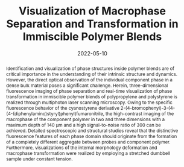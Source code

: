 ---
title: "Visualization of Macrophase Separation and Transformation in Immiscible Polymer Blends"
authors:
- Zhiyuan Wu
- Chunyu Zhang
- 朱有亮
- Zhongyuan Lu
- Heng Liu
- Bin Xu
- Xuequan Zhang
- Wenjing Tian
date: "2022-05-10"
doi: "10.31635/ccschem.022.202101726"
publication_types: ["期刊文章"]
publication: "CCS Chemistry"
abstract: "Identification and visualization of phase structures inside polymer blends are of          critical importance in the understanding of their intrinsic structure and dynamics.          However, the direct optical observation of the individual component phase in a dense          bulk material poses a significant challenge. Herein, three-dimensional fluorescence          imaging of phase separation and real-time visualization of phase transformation in          immiscible polymer blends of polypropylene and polystyrene is realized through multiphoton          laser scanning microscopy. Owing to the specific fluorescence behavior of the cyanostyrene          derivative 2-(4-bromophenyl)-3-(4-(4-(diphenylamino)styryl)phenyl)fumaronitrile, the          high-contrast imaging of the macrophase of the component polymer in two and three          dimensions with a maximum depth of 140 μm and a high signal-to-noise ratio of 300          can be achieved. Detailed spectroscopic and structural studies reveal that the distinctive          fluorescence features of each phase domain should originate from the formation of          a completely different aggregate between probes and component polymer. Furthermore,          visualizations of the internal morphology deformation and macrophase transformation          were realized by employing a stretched dumbbell sample under constant tension."
url_pdf: "https://www.chinesechemsoc.org/doi/10.31635/ccschem.022.202101726"
---